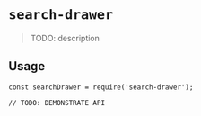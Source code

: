 # `search-drawer`

> TODO: description

## Usage

```
const searchDrawer = require('search-drawer');

// TODO: DEMONSTRATE API
```
